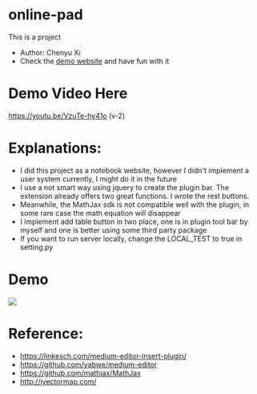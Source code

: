 # online-pad
This is a project
- Author: Chenyu Xi
- Check the <a href="https://dry-mountain-33107.herokuapp.com/"> demo website</a> and have fun with it

# Demo Video Here
https://youtu.be/VzuTe-hy41o (v-2)

# Explanations:
- I did this project as a notebook website, however I didn't implement a user system currently, I might do it in the future
- I use a not smart way using jquery to create the plugin bar. 
The extension already offers two great functions. I wrote the rest buttons.
- Meanwhile, the MathJax sdk is not compatible well with the plugin, in some rare case the math equation will disappear
- I implement add table button in two place, one is in plugin tool bar by myself and one is better using some third party package
- If you want to run server locally, change the LOCAL_TEST to true in setting.py

# Demo
<img src="https://github.com/XiplusChenyu/online-pad/blob/master/git-pictures/DEMO.png">

# Reference:
- https://linkesch.com/medium-editor-insert-plugin/
- https://github.com/yabwe/medium-editor
- https://github.com/mathjax/MathJax
- http://jvectormap.com/
